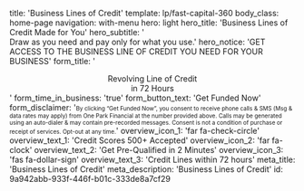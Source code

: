title: 'Business Lines of Credit'
template: lp/fast-capital-360
body_class: home-page
navigation: with-menu
hero: light
hero_title: 'Business Lines of Credit Made for You'
hero_subtitle: '</br>Draw as you need and pay only for what you use.'
hero_notice: 'GET ACCESS TO THE BUSINESS LINE OF CREDIT YOU NEED FOR YOUR BUSINESS'
form_title: '<center>Revolving Line of Credit</br>in 72 Hours</center>'
form_time_in_business: 'true'
form_button_text: 'Get Funded Now'
form_disclaimer: '<font size="0.5">By clicking “Get Funded Now”, you consent to receive phone calls & SMS (Msg & data rates may apply) from One Park Financial at the number provided above. Calls may be generated using an auto-dialer & may contain pre-recorded messages. Consent is not a condition of purchase or receipt of services. Opt-out at any time.</font>'
overview_icon_1: 'far fa-check-circle'
overview_text_1: 'Credit Scores 500+ Accepted'
overview_icon_2: 'far fa-clock'
overview_text_2: 'Get Pre-Qualified in 2 Minutes'
overview_icon_3: 'fas fa-dollar-sign'
overview_text_3: 'Credit Lines within 72 hours'
meta_title: 'Business Lines of Credit'
meta_description: 'Business Lines of Credit'
id: 9a942abb-933f-446f-b01c-333de8a7cf29
